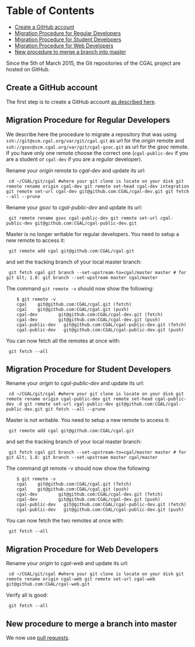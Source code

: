 <!--TOC-->

# Table of Contents
* [Create a GitHub account](#create-a-github-account)
* [Migration Procedure for Regular Developers](#migration-procedure-for-regular-developers)
* [Migration Procedure for Student Developers](#migration-procedure-for-student-developers)
* [Migration Procedure for Web Developers](#migration-procedure-for-web-developers)
* [New procedure to merge a branch into master](#new-procedure-to-merge-a-branch-into-master)

<!--TOC-->

Since the 5th of March 2015, the Git repositories of the CGAL project
are hosted on GitHub.

## Create a GitHub account

The first step is to create a GitHub account [as described here](Information-for-New-Developers#creating-a-GitHub-account).

## Migration Procedure for Regular Developers

We describe here the procedure to migrate a repository that was using
`ssh://git@scm.cgal.org/var/git/cgal.git` as url for the *origin* remote
and `ssh://gsoc@scm.cgal.org/var/git/cgal-gsoc.git` as url for the
*gsoc* remote. If you have only one remote choose the correct one
(`cgal-public-dev` if you are a student or `cgal-dev` if you are a
*regular* developer).

Rename your *origin* remote to *cgal-dev* and update its url:

``` {.bash}
 cd ~/CGAL/git/cgal #where your git clone is locate on your disk git remote rename origin cgal-dev git remote set-head cgal-dev integration git remote set-url cgal-dev git@github.com:CGAL/cgal-dev.git git fetch --all --prune 
```

Rename your *gsoc* to *cgal-public-dev* and update its url:

``` {.bash}
 git remote rename gsoc cgal-public-dev git remote set-url cgal-public-dev git@github.com:CGAL/cgal-public-dev.git 
```

Master is no longer writable for regular developers. You need to setup a
new remote to access it:

``` {.bash}
 git remote add cgal git@github.com:CGAL/cgal.git 
```

and set the tracking branch of your local master branch:

``` {.bash}
 git fetch cgal git branch --set-upstream-to=cgal/master master # for git &lt; 1.8: git branch --set-upstream master cgal/master 
```

The command `git remote -v` should now show the following:
```{.bash}
    $ git remote -v
    cgal    git@github.com:CGAL/cgal.git (fetch)
    cgal    git@github.com:CGAL/cgal.git (push)
    cgal-dev        git@github.com:CGAL/cgal-dev.git (fetch)
    cgal-dev        git@github.com:CGAL/cgal-dev.git (push)
    cgal-public-dev   git@github.com:CGAL/cgal-public-dev.git (fetch)
    cgal-public-dev   git@github.com:CGAL/cgal-public-dev.git (push)
```
You can now fetch all the remotes at once with:

``` {.bash}
 git fetch --all 
```

## Migration Procedure for Student Developers

Rename your *origin* to *cgal-public-dev* and update its url:

``` {.bash}
 cd ~/CGAL/git/cgal #where your git clone is locate on your disk git remote rename origin cgal-public-dev git remote set-head cgal-public-dev -d git remote set-url cgal-public-dev git@github.com:CGAL/cgal-public-dev.git git fetch --all --prune 
```

Master is not writable. You need to setup a new remote to access it:

``` {.bash}
 git remote add cgal git@github.com:CGAL/cgal.git 
```

and set the tracking branch of your local master branch:

``` {.bash}
 git fetch cgal git branch --set-upstream-to=cgal/master master # for git &lt; 1.8: git branch --set-upstream master cgal/master 
```

The command git remote -v should now show the following:
``` {.bash}
    $ git remote -v
    cgal    git@github.com:CGAL/cgal.git (fetch)
    cgal    git@github.com:CGAL/cgal.git (push)
    cgal-dev        git@github.com:CGAL/cgal-dev.git (fetch)
    cgal-dev        git@github.com:CGAL/cgal-dev.git (push)
    cgal-public-dev   git@github.com:CGAL/cgal-public-dev.git (fetch)
    cgal-public-dev   git@github.com:CGAL/cgal-public-dev.git (push)
```
You can now fetch the two remotes at once with:

``` {.bash}
 git fetch --all 
```

## Migration Procedure for Web Developers

Rename your *origin* to *cgal-web* and update its url:

``` {.bash}
 cd ~/CGAL/git/cgal #where your git clone is locate on your disk git remote rename origin cgal-web git remote set-url cgal-web git@github.com:CGAL/cgal-web.git 
```

Verify all is good:

``` {.bash}
 git fetch --all 
```

## New procedure to merge a branch into master

We now use [pull requests](Source-Code-Management-with-Git#pull-request).
